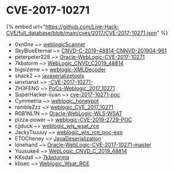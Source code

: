 # CVE-2017-10271
{% embed url="https://github.com/Live-Hack-CVE/full_database/blob/main/cves/2017/CVE-2017-10271.json" %}

* 0xn0ne ~> [weblogicScanner](https://www.alice-snow.ru/2017/database/cve-2017-10271/weblogicscanner-0xn0ne)
* SkyBlueEternal ~> [CNVD-C-2019-48814-CNNVD-201904-961](https://www.alice-snow.ru/2017/database/cve-2017-10271/cnvd-c-2019-48814-cnnvd-201904-961-skyblueeternal)
* peterpeter228 ~> [Oracle-WebLogic-CVE-2017-10271](https://www.alice-snow.ru/2017/database/cve-2017-10271/oracle-weblogic-cve-2017-10271-peterpeter228)
* 7kbstorm ~> [WebLogic_CNVD_C2019_48814](https://www.alice-snow.ru/2017/database/cve-2017-10271/weblogic_cnvd_c2019_48814-7kbstorm)
* bigsizeme ~> [weblogic-XMLDecoder](https://www.alice-snow.ru/2017/database/cve-2017-10271/weblogic-xmldecoder-bigsizeme)
* shack2 ~> [javaserializetools](https://www.alice-snow.ru/2017/database/cve-2017-10271/javaserializetools-shack2)
* ianxtianxt ~> [-CVE-2017-10271-](https://www.alice-snow.ru/2017/database/cve-2017-10271/-cve-2017-10271--ianxtianxt)
* ZH3FENG ~> [PoCs-Weblogic_2017_10271](https://www.alice-snow.ru/2017/database/cve-2017-10271/pocs-weblogic_2017_10271-zh3feng)
* SuperHacker-liuan ~> [cve-2017-10271-poc](https://www.alice-snow.ru/2017/database/cve-2017-10271/cve-2017-10271-poc-superhacker-liuan)
* Cymmetria ~> [weblogic_honeypot](https://www.alice-snow.ru/2017/database/cve-2017-10271/weblogic_honeypot-cymmetria)
* rambleZzz ~> [weblogic_CVE_2017_10271](https://www.alice-snow.ru/2017/database/cve-2017-10271/weblogic_cve_2017_10271-ramblezzz)
* R0B1NL1N ~> [Oracle-WebLogic-WLS-WSAT](https://www.alice-snow.ru/2017/database/cve-2017-10271/oracle-weblogic-wls-wsat-r0b1nl1n)
* pizza-power ~> [weblogic-CVE-2019-2729-POC](https://www.alice-snow.ru/2017/database/cve-2017-10271/weblogic-cve-2019-2729-poc-pizza-power)
* cjjduck ~> [weblogic_wls_wsat_rce](https://www.alice-snow.ru/2017/database/cve-2017-10271/weblogic_wls_wsat_rce-cjjduck)
* JackyTsuuuy ~> [weblogic_wls_rce_poc-exp](https://www.alice-snow.ru/2017/database/cve-2017-10271/weblogic_wls_rce_poc-exp-jackytsuuuy)
* ETOCheney ~> [JavaDeserialization](https://www.alice-snow.ru/2017/database/cve-2017-10271/javadeserialization-etocheney)
* lonehand ~> [Oracle-WebLogic-CVE-2017-10271-master](https://www.alice-snow.ru/2017/database/cve-2017-10271/oracle-weblogic-cve-2017-10271-master-lonehand)
* Yuusuke4 ~> [WebLogic_CNVD_C_2019_48814](https://www.alice-snow.ru/2017/database/cve-2017-10271/weblogic_cnvd_c_2019_48814-yuusuke4)
* KKsdall ~> [7kbstormq](https://www.alice-snow.ru/2017/database/cve-2017-10271/7kbstormq-kksdall)
* kbsec ~> [Weblogic_Wsat_RCE](https://www.alice-snow.ru/2017/database/cve-2017-10271/weblogic_wsat_rce-kbsec)